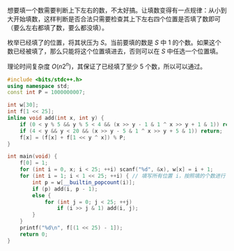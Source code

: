 想要填一个数需要判断上下左右的数，不太好搞。让填数变得有一点规律：从小到大开始填数，这样判断是否合法只需要检查其上下左右四个位置是否填了数即可（要么左右都填了数，要么都没填）。

枚举已经填了的位置，将其状压为 $S$。当前要填的数是 $S$ 中 $1$ 的个数。如果这个数已经被填了，那么只能将这个位置填进去，否则可以在 $S$ 中任选一个位置填。

理论时间复杂度 $O(n2^n)$，其保证了已经填了至少 $5$ 个数，所以可以通过。

```cpp
#include <bits/stdc++.h>
using namespace std;
const int P = 1000000007; 

int w[30];
int f[1 << 25]; 
inline void add(int x, int y) { 
	if (0 < y % 5 && y % 5 < 4 && (x >> y - 1 & 1 ^ x >> y + 1 & 1)) return; 
	if (4 < y && y < 20 && (x >> y - 5 & 1 ^ x >> y + 5 & 1)) return; 
	f[x] = (f[x] + f[1 << y ^ x]) % P; 
}

int main(void) {
	f[0] = 1; 
	for (int i = 0, x; i < 25; ++i) scanf("%d", &x), w[x] = i + 1;
	for (int i = 1; i < 1 << 25; ++i) { // 填写所有位置 i，按照填的个数进行 DP（从小到大填数） 
		int p = w[__builtin_popcount(i)]; 
		if (p) add(i, p - 1); 
		else {
			for (int j = 0; j < 25; ++j) 
				if (i >> j & 1) add(i, j); 
		}
	}
	printf("%d\n", f[(1 << 25) - 1]); 
	return 0;
}
```